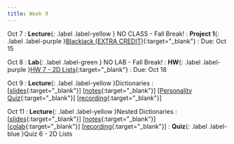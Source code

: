 ```yaml
---
title: Week 9
---
```


Oct 7
: **Lecture**{: .label .label-yellow } NO CLASS - Fall Break!
: **Project 1**{: .label .label-purple }[Blackjack (EXTRA CREDIT)](https://edstem.org/us/courses/61483/lessons/119708){:target="_blank"}
  : Due: Oct 15

Oct 8
: **Lab**{: .label .label-green } NO LAB - Fall Break!
: **HW**{: .label .label-purple }[HW 7 - 2D Lists](https://edstem.org/us/courses/61483/lessons/118830){:target="_blank"}
  : Due: Oct 18

Oct 9
: **Lecture**{: .label .label-yellow }Dictionaries
  :  \[[slides](https://docs.google.com/presentation/d/1FYpkcCwhhsVzt33zepSKZM1CfOjkkMpiPf7_sLaSUXE/edit?usp=sharing){:target="_blank"}\] \[[notes](https://docs.google.com/document/d/1XIpgIwvZjG4bXGgeAcSaYmJvrVk_f1_z-sAhTgoqWdY/edit?usp=sharing){:target="_blank"}\] \[[Personality Quiz](https://colab.research.google.com/drive/1NpEY0FmqwSaZp1bxXOL-wuh5KboXrpSC?usp=sharing){:target="_blank"}\] \[[recording](https://docs.google.com/document/d/1XIpgIwvZjG4bXGgeAcSaYmJvrVk_f1_z-sAhTgoqWdY/edit?usp=sharing){:target="_blank"}\]

Oct 11
: **Lecture**{: .label .label-yellow }Nested Dictionaries
  :  \[[slides](https://docs.google.com/document/d/1XIpgIwvZjG4bXGgeAcSaYmJvrVk_f1_z-sAhTgoqWdY/edit?usp=sharing){:target="_blank"}\] \[[notes](https://docs.google.com/document/d/1XIpgIwvZjG4bXGgeAcSaYmJvrVk_f1_z-sAhTgoqWdY/edit?usp=sharing){:target="_blank"}\] \[[colab](https://docs.google.com/document/d/1XIpgIwvZjG4bXGgeAcSaYmJvrVk_f1_z-sAhTgoqWdY/edit?usp=sharing){:target="_blank"}\] \[[recording](https://docs.google.com/document/d/1XIpgIwvZjG4bXGgeAcSaYmJvrVk_f1_z-sAhTgoqWdY/edit?usp=sharing){:target="_blank"}\]
: **Quiz**{: .label .label-blue }Quiz 6 - 2D Lists